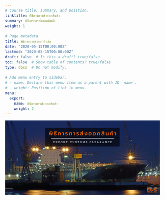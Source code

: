 ```yaml
---
# Course title, summary, and position.
linktitle: พิธีการการส่งออกสินค้า
summary: พิธีการการส่งออกสินค้า
weight: 1

# Page metadata.
title: พิธีการการส่งออกสินค้า
date: "2020-05-15T00:00:00Z"
lastmod: "2020-05-15T00:00:00Z"
draft: false  # Is this a draft? true/false
toc: false  # Show table of contents? true/false
type: docs  # Do not modify.

# Add menu entry to sidebar.
# - name: Declare this menu item as a parent with ID `name`.
# - weight: Position of link in menu.
menu:
  export:
    name: พิธีการการส่งออกสินค้า  
    weight: 2
---
```




![](https://github.com/ecs-support/knowledge-center/raw/master/img/cover/export-Customs-clearance.png)



